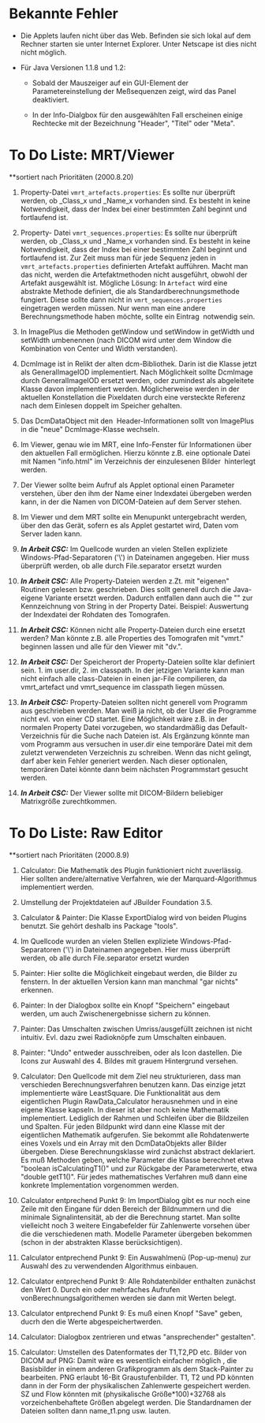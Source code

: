 # Bekannte Fehler

*   Die Applets laufen nicht über das Web. Befinden sie sich lokal auf dem Rechner starten sie unter Internet Explorer. Unter Netscape ist dies nicht nicht möglich.
    
*   Für Java Versionen 1.1.8 und 1.2:
    
    *   Sobald der Mauszeiger auf ein GUI-Element der Parametereinstellung der Meßsequenzen zeigt, wird das Panel deaktiviert.
        
    *   In der Info-Dialgbox für den ausgewählten Fall erscheinen einige Rechtecke mit der Bezeichnung "Header", "Titel" oder "Meta".
        

# To Do Liste: MRT/Viewer
  
**sortiert nach Prioritäten (2000.8.20)

1.  Property-Datei `vmrt_artefacts.properties`: Es sollte nur überprüft werden, ob \_Class\_x und \_Name\_x vorhanden sind. Es besteht in keine Notwendigkeit, dass der Index bei einer bestimmten Zahl beginnt und fortlaufend ist.
    
2.  Property- Datei `vmrt_sequences.properties`: Es sollte nur überprüft werden, ob \_Class\_x und \_Name\_x vorhanden sind. Es besteht in keine Notwendigkeit, dass der Index bei einer bestimmten Zahl beginnt und fortlaufend ist. Zur Zeit muss man für jede Sequenz jeden in `vmrt_artefacts.properties` definierten Artefakt aufführen. Macht man das nicht, werden die Artefaktmethoden nicht ausgeführt, obwohl der Artefakt ausgewählt ist. Mögliche Lösung: In `Artefact` wird eine abstrakte Methode definiert, die als Standardberechnungsmethode fungiert. Diese sollte dann nicht in `vmrt_sequences.properties` eingetragen werden müssen. Nur wenn man eine andere Berechnungsmethode haben möchte, sollte ein Eintrag  notwendig sein.
    
3.  In ImagePlus die Methoden getWindow und setWindow in getWidth und setWidth umbenennen (nach DICOM wird unter dem Window die Kombination von Center und Width verstanden).
    
4.  DcmImage ist in Relikt der alten dcm-Bibliothek. Darin ist die Klasse jetzt als GeneralImageIOD implementiert. Nach Möglichkeit sollte DcmImage durch GeneralImageIOD ersetzt werden, oder zumindest als abgeleitete Klasse davon implementiert werden. Möglicherweise werden in der aktuellen Konstellation die Pixeldaten durch eine versteckte Referenz nach dem Einlesen doppelt im Speicher gehalten.
    
5.  Das DcmDataObject mit den  Header-Informationen sollt von ImagePlus in die "neue" DcmImage-Klasse wechseln.
    
6.  Im Viewer, genau wie im MRT, eine Info-Fenster für Informationen über den aktuellen Fall ermöglichen. Hierzu könnte z.B. eine optionale Datei mit Namen "info.html" im Verzeichnis der einzulesenen Bilder  hinterlegt werden.
    
7.  Der Viewer sollte beim Aufruf als Applet optional einen Parameter verstehen, über den ihm der Name einer Indexdatei übergeben werden kann, in der die Namen von DICOM-Dateien auf dem Server stehen.
    
8.  Im Viewer und dem MRT sollte ein Menupunkt untergebracht werden, über den das Gerät, sofern es als Applet gestartet wird, Daten vom Server laden kann.
    
9.  **_In Arbeit CSC:_** Im Quellcode wurden an vielen Stellen expliziete Windows-Pfad-Separatoren ('\\') in Dateinamen angegeben. Hier muss überprüft werden, ob alle durch File.separator ersetzt wurden
    
10.  **_In Arbeit CSC:_** Alle Property-Dateien werden z.Zt. mit "eigenen" Routinen gelesen bzw. geschrieben. Dies sollt generell durch die Java-eigene Variante ersetzt werden. Dadurch entfallen dann auch die "" zur Kennzeichnung von String in der Property Datei. Beispiel: Auswertung der Indexdatei der Rohdaten des Tomografen.
    
11.  **_In Arbeit CSC:_** Können nicht alle Property-Dateien durch eine ersetzt werden? Man könnte z.B. alle Properties des Tomografen mit "vmrt." beginnen lassen und alle für den Viewer mit "dv.".
    
12.  **_In Arbeit CSC:_** Der Speicherort der Property-Dateien sollte klar definiert sein. 1. im user.dir, 2. im classpath. In der jetzigen Variante kann man nicht einfach alle class-Dateien in einen jar-File compilieren, da vmrt\_artefact und vmrt\_sequence im classpath liegen müssen.
    
13.  **_In Arbeit CSC:_** Property-Dateien sollten nicht generell vom Programm aus geschrieben werden. Man weiß ja nicht, ob der User die Programme nicht evl. von einer CD startet. Eine Möglichkeit wäre z.B. in der normalen Property Datei vorzugeben, wo standardmäßig das Default-Verzeichnis für die Suche nach Dateien ist. Als Ergänzung könnte man vom Programm aus versuchen in user.dir eine temporäre Datei mit dem zuletzt verwendeten Verzeichnis zu schreiben. Wenn das nicht gelingt, darf aber kein Fehler generiert werden. Nach dieser optionalen, temporären Datei könnte dann beim nächsten Programmstart gesucht werden.
    
14.  **_In Arbeit CSC:_** Der Viewer sollte mit DICOM-Bildern beliebiger Matrixgröße zurechtkommen.
    

# To Do Liste: Raw Editor

**sortiert nach Prioritäten (2000.8.9)

1.  Calculator: Die Mathematik des Plugin funktioniert nicht zuverlässig. Hier sollten andere/alternative Verfahren, wie der Marquard-Algorithmus implementiert werden.
    
2.  Umstellung der Projektdateien auf JBuilder Foundation 3.5.
    
3.  Calculator & Painter: Die Klasse ExportDialog wird von beiden Plugins benutzt. Sie gehört deshalb ins Package "tools".
    
4.  Im Quellcode wurden an vielen Stellen expliziete Windows-Pfad-Separatoren ('\\') in Dateinamen angegeben. Hier muss überprüft werden, ob alle durch File.separator ersetzt wurden
    
5.  Painter: Hier sollte die Möglichkeit eingebaut werden, die Bilder zu fenstern. In der aktuellen Version kann man manchmal "gar nichts" erkennen.
    
6.  Painter: In der Dialogbox sollte ein Knopf "Speichern" eingebaut werden, um auch Zwischenergebnisse sichern zu können.
    
7.  Painter: Das Umschalten zwischen Umriss/ausgefüllt zeichnen ist nicht intuitiv. Evl. dazu zwei Radioknöpfe zum Umschalten einbauen.
    
8.  Painter: "Undo" entweder ausschreiben, oder als Icon dastellen. Die Icons zur Auswahl des 4. Bildes mit grauem Hintergrund versehen.
    
9.  Calculator: Den Quellcode mit dem Ziel neu strukturieren, dass man verschieden Berechnungsverfahren benutzen kann. Das einzige jetzt implementierte wäre LeastSquare. Die Funktionalität aus dem eigentlichen Plugin RawData\_Calculator herausnehmen und in eine eigene Klasse kapseln. In dieser ist aber noch keine Mathematik implementiert. Lediglich der Rahmen und Schleifen über die Bildzeilen und Spalten. Für jeden Bildpunkt wird dann eine Klasse mit der eigentlichen Mathematik aufgerufen. Sie bekommt alle Rohdatenwerte eines Voxels und ein Array mit den DcmDataObjekts aller Bilder übergeben. Diese Berechnungsklasse wird zunächst abstract deklariert. Es muß Methoden geben, welche Parameter die Klasse berechnet etwa "boolean isCalculatingT1()" und zur Rückgabe der Parameterwerte, etwa "double getT1()". Für jedes mathematisches Verfahren muß dann eine konkrete Implementation vorgenommen werden.
    
10.  Calculator entprechend Punkt 9: Im ImportDialog gibt es nur noch eine Zeile mit den Eingane für dden Bereich der Bildnummern und die minimale Signalintensität, ab der die Berechnung startet. Man sollte vielleicht noch 3 weitere Eingabefelder für Zahlenwerte vorsehen über die die verschiedenen math. Modelle Parameter übergeben bekommen (schon in der abstrakten Klasse berücksichtigen).
    
11.  Calculator entprechend Punkt 9: Ein Auswahlmenü (Pop-up-menu) zur Auswahl des zu verwendenden Algorithmus einbauen.
    
12.  Calculator entprechend Punkt 9: Alle Rohdatenbilder enthalten zunächst den Wert 0. Durch ein oder mehrfaches Aufrufen vonBerechnungsalgorithemen werden sie dann mit Werten belegt.
    
13.  Calculator entprechend Punkt 9: Es muß einen Knopf "Save" geben, ducrh den die Werte abgespeichertwerden.
    
14.  Calculator: Dialogbox zentrieren und etwas "ansprechender" gestalten".
    
15.  Calculator: Umstellen des Datenformates der T1,T2,PD etc. Bilder von DICOM auf PNG: Damit wäre es wesentlich einfacher möglich , die Basisbilder in einem anderen Grafikprogramm als dem Stack-Painter zu bearbeiten. PNG erlaubt 16-Bit Graustufenbilder. T1, T2 und PD könnten dann in der Form der physikalischen Zahlenwerte gespeichert werden. SZ und Flow könnten mit (physikalische Größe\*100)+32768 als vorzeichenbehaftete Größen abgelegt werden. Die Standardnamen der Dateien sollten dann name\_t1.png usw. lauten.